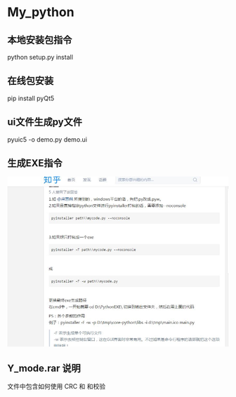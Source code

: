 # My_python
## 本地安装包指令
   python setup.py install<br>
## 在线包安装
   pip install pyQt5<br>
## ui文件生成py文件
   pyuic5 -o demo.py demo.ui<br>
## 生成EXE指令
   ![image](https://github.com/wushulu/My_python/blob/master/%E5%9B%BE%E7%89%87/Py%E6%97%A0%E6%8E%A7%E5%88%B6%E5%8F%B0.JPG)
## Y_mode.rar 说明
   文件中包含如何使用 CRC 和 和校验<br>
